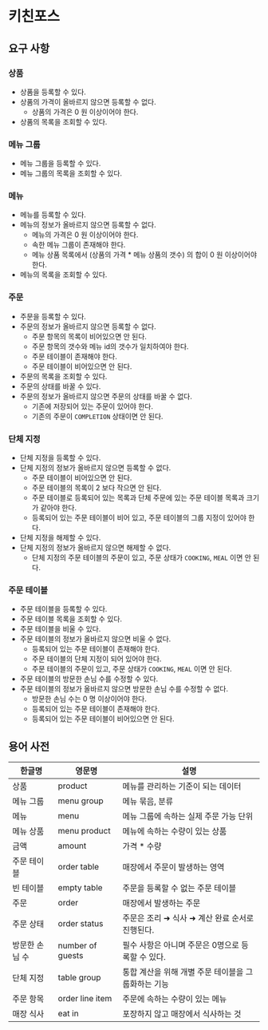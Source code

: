# 키친포스

## 요구 사항

### 상품

- 상품을 등록할 수 있다.
- 상품의 가격이 올바르지 않으면 등록할 수 없다.
  - 상품의 가격은 0 원 이상이어야 한다.
- 상품의 목록을 조회할 수 있다.

### 메뉴 그룹

- 메뉴 그룹을 등록할 수 있다.
- 메뉴 그룹의 목록을 조회할 수 있다.

### 메뉴

- 메뉴를 등록할 수 있다.
- 메뉴의 정보가 올바르지 않으면 등록할 수 없다.
  - 메뉴의 가격은 0 원 이상이어야 한다.
  - 속한 메뉴 그룹이 존재해야 한다.
  - 메뉴 상품 목록에서 (상품의 가격 * 메뉴 상품의 갯수) 의 합이 0 원 이상이어야 한다.
- 메뉴의 목록을 조회할 수 있다.

### 주문

- 주문을 등록할 수 있다.
- 주문의 정보가 올바르지 않으면 등록할 수 없다.
  - 주문 항목의 목록이 비어있으면 안 된다.
  - 주문 항목의 갯수와 메뉴 id의 갯수가 일치하여야 한다.
  - 주문 테이블이 존재해야 한다.
  - 주문 테이블이 비어있으면 안 된다.
- 주문의 목록을 조회할 수 있다.
- 주문의 상태를 바꿀 수 있다.
- 주문의 정보가 올바르지 않으면 주문의 상태를 바꿀 수 없다.
  - 기존에 저장되어 있는 주문이 있어야 한다.
  - 기존의 주문이 `COMPLETION` 상태이면 안 된다.

### 단체 지정

- 단체 지정을 등록할 수 있다.
- 단체 지정의 정보가 올바르지 않으면 등록할 수 없다.
  - 주문 테이블이 비어있으면 안 된다.
  - 주문 테이블의 목록이 2 보다 작으면 안 된다.
  - 주문 테이블로 등록되어 있는 목록과 단체 주문에 있는 주문 테이블 목록과 크기가 같아야 한다.
  - 등록되어 있는 주문 테이블이 비어 있고, 주문 테이블의 그룹 지정이 있어야 한다.
- 단체 지정을 해제할 수 있다.
- 단체 지정의 정보가 올바르지 않으면 해제할 수 없다.
  - 단체 지정의 주문 테이블의 주문이 있고, 주문 상태가 `COOKING`, `MEAL` 이면 안 된다.

### 주문 테이블

- 주문 테이블을 등록할 수 있다.
- 주문 테이블 목록을 조회할 수 있다.
- 주문 테이블을 비울 수 있다.
- 주문 테이블의 정보가 올바르지 않으면 비울 수 없다.
  - 등록되어 있는 주문 테이블이 존재해야 한다.
  - 주문 테이블의 단체 지정이 되어 있어야 한다.
  - 주문 테이블의 주문이 있고, 주문 상태가 `COOKING`, `MEAL` 이면 안 된다.
- 주문 테이블의 방문한 손님 수를 수정할 수 있다.
- 주문 테이블의 정보가 올바르지 않으면 방문한 손님 수를 수정할 수 없다.
  - 방문한 손님 수는 0 명 이상이어야 한다.
  - 등록되어 있는 주문 테이블이 존재해야 한다.
  - 등록되어 있는 주문 테이블이 비어있으면 안 된다.

## 용어 사전

| 한글명 | 영문명 | 설명 |
| --- | --- | --- |
| 상품 | product | 메뉴를 관리하는 기준이 되는 데이터 |
| 메뉴 그룹 | menu group | 메뉴 묶음, 분류 |
| 메뉴 | menu | 메뉴 그룹에 속하는 실제 주문 가능 단위 |
| 메뉴 상품 | menu product | 메뉴에 속하는 수량이 있는 상품 |
| 금액 | amount | 가격 * 수량 |
| 주문 테이블 | order table | 매장에서 주문이 발생하는 영역 |
| 빈 테이블 | empty table | 주문을 등록할 수 없는 주문 테이블 |
| 주문 | order | 매장에서 발생하는 주문 |
| 주문 상태 | order status | 주문은 조리 ➜ 식사 ➜ 계산 완료 순서로 진행된다. |
| 방문한 손님 수 | number of guests | 필수 사항은 아니며 주문은 0명으로 등록할 수 있다. |
| 단체 지정 | table group | 통합 계산을 위해 개별 주문 테이블을 그룹화하는 기능 |
| 주문 항목 | order line item | 주문에 속하는 수량이 있는 메뉴 |
| 매장 식사 | eat in | 포장하지 않고 매장에서 식사하는 것 |
